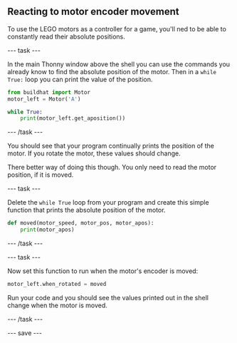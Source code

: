 ## Reacting to motor encoder movement

To use the LEGO motors as a controller for a game, you'll ned to be able to constantly read their absolute positions.

--- task ---

In the main Thonny window above the shell you can use the commands you already know to find the absolute position of the motor. Then in a `while True:` loop you can print the value of the position.

```python
from buildhat import Motor
motor_left = Motor('A')

while True:
    print(motor_left.get_aposition())
```

--- /task ---

You should see that your program continually prints the position of the motor. If you rotate the motor, these values should change.

There better way of doing this though. You only need to read the motor position, if it is moved.

--- task ---

Delete the `while True` loop from your program and create this simple function that prints the absolute position of the motor.

```python
def moved(motor_speed, motor_pos, motor_apos):
    print(motor_apos)
```

--- /task ---

--- task ---

Now set this function to run when the motor's encoder is moved:

```python
motor_left.when_rotated = moved
```

Run your code and you should see the values printed out in the shell change when the motor is moved.

--- /task ---

--- save ---